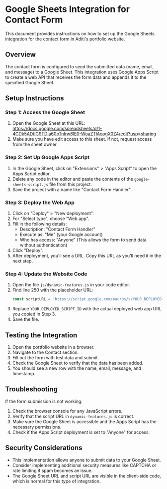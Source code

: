 # Google Sheets Integration for Contact Form

This document provides instructions on how to set up the Google Sheets integration for the contact form in Aditi's portfolio website.

## Overview

The contact form is configured to send the submitted data (name, email, and message) to a Google Sheet. This integration uses Google Apps Script to create a web API that receives the form data and appends it to the specified Google Sheet.

## Setup Instructions

### Step 1: Access the Google Sheet

1. Open the Google Sheet at this URL: https://docs.google.com/spreadsheets/d/1-4GDk5ADtIG9TDIa60oTnIrw6lE0-WoaZTlAoogX0Z4/edit?usp=sharing
2. Make sure you have edit access to this sheet. If not, request access from the sheet owner.

### Step 2: Set Up Google Apps Script

1. In the Google Sheet, click on "Extensions" > "Apps Script" to open the Apps Script editor.
2. Delete any code in the editor and paste the contents of the `google-sheets-script.js` file from this project.
3. Save the project with a name like "Contact Form Handler".

### Step 3: Deploy the Web App

1. Click on "Deploy" > "New deployment".
2. For "Select type", choose "Web app".
3. Fill in the following details:
   - Description: "Contact Form Handler"
   - Execute as: "Me" (your Google account)
   - Who has access: "Anyone" (This allows the form to send data without authentication)
4. Click "Deploy".
5. After deployment, you'll see a URL. Copy this URL as you'll need it in the next step.

### Step 4: Update the Website Code

1. Open the file `js/dynamic-features.js` in your code editor.
2. Find line 250 with the placeholder URL:
   ```javascript
   const scriptURL = 'https://script.google.com/macros/s/YOUR_DEPLOYED_SCRIPT_ID/exec';
   ```
3. Replace `YOUR_DEPLOYED_SCRIPT_ID` with the actual deployed web app URL you copied in Step 3.
4. Save the file.

## Testing the Integration

1. Open the portfolio website in a browser.
2. Navigate to the Contact section.
3. Fill out the form with test data and submit.
4. Check the Google Sheet to verify that the data has been added.
5. You should see a new row with the name, email, message, and timestamp.

## Troubleshooting

If the form submission is not working:

1. Check the browser console for any JavaScript errors.
2. Verify that the script URL in `dynamic-features.js` is correct.
3. Make sure the Google Sheet is accessible and the Apps Script has the necessary permissions.
4. Check if the Apps Script deployment is set to "Anyone" for access.

## Security Considerations

- This implementation allows anyone to submit data to your Google Sheet.
- Consider implementing additional security measures like CAPTCHA or rate limiting if spam becomes an issue.
- The Google Sheet URL and script URL are visible in the client-side code, which is normal for this type of integration.